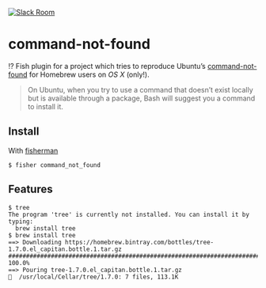 [![Slack Room][slack-badge]][slack-link]

# command-not-found

⁉ Fish plugin for a project which tries to reproduce Ubuntu’s [command-not-found](https://github.com/Homebrew/homebrew-command-not-found) for Homebrew users on *OS X* (only!).

> On Ubuntu, when you try to use a command that doesn’t exist locally but is available through a package, Bash will suggest you a command to install it.

## Install

With [fisherman]

```fish
$ fisher command_not_found
```

## Features

```
$ tree
The program 'tree' is currently not installed. You can install it by typing:
  brew install tree
$ brew install tree
==> Downloading https://homebrew.bintray.com/bottles/tree-1.7.0.el_capitan.bottle.1.tar.gz
######################################################################## 100.0%
==> Pouring tree-1.7.0.el_capitan.bottle.1.tar.gz
🍺  /usr/local/Cellar/tree/1.7.0: 7 files, 113.1K
```

[slack-link]: https://fisherman-wharf.herokuapp.com/
[slack-badge]: https://fisherman-wharf.herokuapp.com/badge.svg

[fisherman]: https://github.com/fisherman/fisherman
